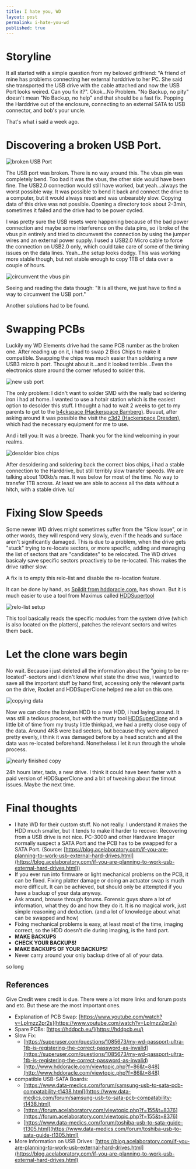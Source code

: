 ```yaml
---
title: I hate you, WD
layout: post
permalink: i-hate-you-wd
published: true
---
```

# Storyline
It all started with a simple question from my beloved girlfriend: "A friend of mine has problems connecting her external harddrive to her PC. She said she transported the USB drive with the cable attached and now the USB Port looks weired. Can you fix it?". Okok...No Problem. "No Backup, no pity" doesn't mean "No Backup, no help" and that should be a fast fix. Popping the Harddrive out of the enclosure, connecting to an external SATA to USB connector, and bob's your uncle.

That's what i said a week ago. 

# Discovering a broken USB Port.

![broken USB Port]({{site.baseurl}}/img/posts/2019/ab4c95d2-6f0e-4039-80ff-a05c948703ae.jpeg)

The USB port was broken. There is no way around this. The vbus pin was completely bend. Too bad it was the vbus, the other side would have been fine. The USB2.0 connection would still have worked, but yeah...always the worst possible way. It was possible to bend it back and connect the drive to a computer, but it would always reset and was unbearably slow. Copying data of this drive was not possible. Opening a directory took about 2-3min, sometimes it failed and the drive had to be power cycled.

I was pretty sure the USB resets were happening because of the bad power connection and maybe some interference on the data pins, so i broke of the vbus pin entirely and tried to circumvent the connection by using the jumper wires and an external power supply. I used a USB2.0 Micro cable to force the connection on USB2.0 only, which could take care of some of the timing issues on the data lines. Yeah...the setup looks dodgy. This was working more stable though, but not stable enough to copy 1TB of data over a couple of hours. 

![circumvent the vbus pin]({{site.baseurl}}/img/posts/2019/IMG_20191113_130620.jpg)

Seeing and reading the data though: "It is all there, we just have to find a way to circumvent the USB port."

Another solutions had to be found.

# Swapping PCBs

Luckily my WD Elements drive had the same PCB number as the broken one. After reading up on it, i had to swap 2 Bios Chips to make it compatible. Swapping the chips was much easier than soldering a new USB3 micro b port. Thought about it...and it looked terrible...Even the electronics store around the corner refused to solder this.

![new usb port]({{site.baseurl}}/img/posts/2019/7b47c0bd-f3bb-4819-a530-ba1724135ab2.jpeg)

The only problem: I didn't want to solder SMD with the really bad soldering iron i had at home. I wanted to use a hotair station which is the easiest option to desolder this stuff. I thought a had to wait 2 weeks to get to my parents to get to the [b4ckspace (Hackerspace Bamberg)](https://www.hackerspace-bamberg.de/). Buuuut, after asking around it was possible the visit the [c3d2 (Hackerspace Dresden)](https://c3d2.de/), which had the necessary equipment for me to use. 

And i tell you: It was a breeze. Thank you for the kind welcoming in your realms.

![desolder bios chips]({{site.baseurl}}/img/posts/2019/446b03d2-4be4-4d9c-88ea-7e7a2c478f18.jpeg)

After desoldering and soldering back the correct bios chips, i had a stable connection to the Harddrive, but still terribly slow transfer speeds. We are talking about 100kb/s max. It was below for most of the time. No way to transfer 1TB across. At least we are able to access all the data without a hitch, with a stable drive. \o/

# Fixing Slow Speeds

Some newer WD drives might sometimes suffer from the "Slow Issue", or in other words, they will respond very slowly, even if the heads and surface aren't significantly damaged.
This is due to a problem, when the drive gets "stuck" trying to re-locate sectors, or more specific, adding and managing the list of sectors that are "candidates" to be relocated. The WD drives basicaly save specific sectors proactively to be re-located. This makes the drive rather slow.

A fix is to empty this relo-list and disable the re-location feature. 

It can be done by hand, as [Spildit from hddoracle.com](http://www.hddoracle.com/viewtopic.php?f=86&t=848), has shown. But it is much easier to use a tool from Maximus called [HDDSupertool](http://www.sdcomputingservice.com/hddsupertool)

![relo-list setup]({{site.baseurl}}/img/posts/2019/65b17103-31c8-4e47-a8ab-31cd653b2763.jpeg)

This tool basically reads the specific modules from the system drive (which is also located on the platters), patches the relevant sectors and writes them back.

# Let the clone wars begin

No wait. Because i just deleted all the information about the "going to be re-located"-sectors and i didn't know what state the drive was, i wanted to save all the important stuff by hand first, accessing only the relevant parts on the drive, Rocket and HDDSuperClone helped me a lot on this one. 

![copying data]({{site.baseurl}}/img/posts/2019/86e5bd49-5783-489a-9d58-780bf5817bba.jpeg)

Now we can clone the broken HDD to a new HDD, i had laying around. It was still a tedious process, but with the trusty tool [HDDSuperClone](http://www.sdcomputingservice.com/hddsuperclone) and a little bit of time from my trusty little thinkpad, we had a pretty close copy of the data. Around 4KB were bad sectors, but because they were aligned pretty evenly, i think it was damaged before by a head scratch and all the data was re-located beforehand. Nonetheless i let it run through the whole process.

![nearly finished copy]({{site.baseurl}}/img/posts/2019/IMG_20191115_130620.png)

24h hours later, tada, a new drive. I think it could have been faster with a paid version of HDDSuperClone and a bit of tweaking about the timout issues. Maybe the next time.

# Final thoughts

* I hate WD for their custom stuff. No not really. I understand it makes the HDD much smaller, but it tends to make it harder to recover. Recovering from a USB drive is not nice. PC-3000 and other Hardware Imager normally suspect a SATA Port and the PCB has to be swapped for a SATA Port. (Source: [https://blog.acelaboratory.com/if-you-are-planning-to-work-usb-external-hard-drives.html](https://blog.acelaboratory.com/if-you-are-planning-to-work-usb-external-hard-drives.html))
* If you ever run into firmware or light mechanical problems on the PCB, it can be fixed. Fixing platter damage or doing an actuator swap is much more difficult. It can be achieved, but should only be attempted if you have a backup of your data anyway.
* Ask around, browse through forums. Forensic guys share a lot of information, what they do and how they do it. It is no magical work, just simple reasoning and deduction. (and a lot of knowledge about what can be swapped and how)
* Fixing mechanical problems is easy, at least most of the time, imaging correct, so the HDD doesn't die during imaging, is the hard part.
* **MAKE BACKUPS**
* **CHECK YOUR BACKUPS!**
* **MAKE BACKUPS OF YOUR BACKUPS!**
* Never carry around your only backup drive of all of your data.

so long

## References
Give Credit were credit is due. There were a lot more links and forum posts and etc. But these are the most important ones.

* Explanation of PCB Swap: [https://www.youtube.com/watch?v=LpImzz2pr2s](https://www.youtube.com/watch?v=LpImzz2pr2s)
* Spare PCBs: [https://hddpcb.eu/](https://hddpcb.eu/)
* Slow Fix: 
    * [https://superuser.com/questions/1085673/my-wd-passport-ultra-1tb-is-registering-the-correct-password-as-invalid](https://superuser.com/questions/1085673/my-wd-passport-ultra-1tb-is-registering-the-correct-password-as-invalid)
    * [http://www.hddoracle.com/viewtopic.php?f=86&t=848](http://www.hddoracle.com/viewtopic.php?f=86&t=848)
* compatible USB-SATA Boards:
    * [https://www.data-medics.com/forum/samsung-usb-to-sata-pcb-compatability-t1438.html](https://www.data-medics.com/forum/samsung-usb-to-sata-pcb-compatability-t1438.html)
    * [https://forum.acelaboratory.com/viewtopic.php?f=155&t=8376](https://forum.acelaboratory.com/viewtopic.php?f=155&t=8376)
    * [https://www.data-medics.com/forum/toshiba-usb-to-sata-guide-t1305.html](https://www.data-medics.com/forum/toshiba-usb-to-sata-guide-t1305.html)
* More Information on USB Drives: [https://blog.acelaboratory.com/if-you-are-planning-to-work-usb-external-hard-drives.html](https://blog.acelaboratory.com/if-you-are-planning-to-work-usb-external-hard-drives.html)
